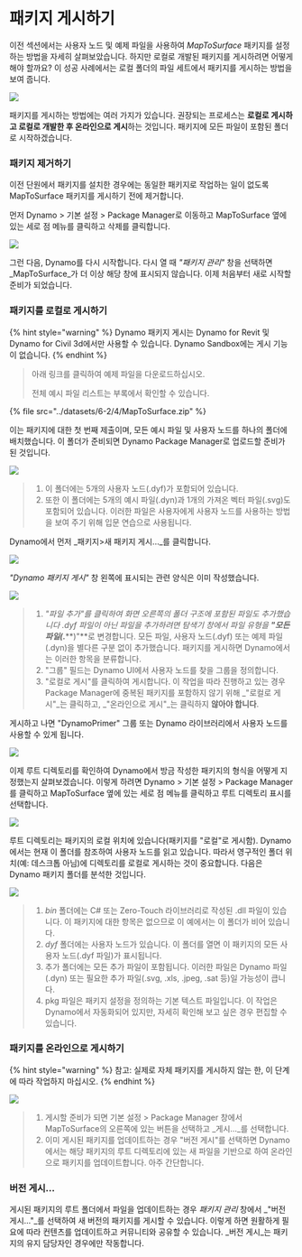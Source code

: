 # 패키지 게시하기

이전 섹션에서는 사용자 노드 및 예제 파일을 사용하여 _MapToSurface_ 패키지를 설정하는 방법을 자세히 살펴보았습니다. 하지만 로컬로 개발된 패키지를 게시하려면 어떻게 해야 할까요? 이 성공 사례에서는 로컬 폴더의 파일 세트에서 패키지를 게시하는 방법을 보여 줍니다.

![](../images/6-2/4/publishapackage-customnodes01.jpg)

패키지를 게시하는 방법에는 여러 가지가 있습니다. 권장되는 프로세스는 **로컬로 게시하고 로컬로 개발한 후 온라인으로 게시**하는 것입니다. 패키지에 모든 파일이 포함된 폴더로 시작하겠습니다.

### 패키지 제거하기

이전 단원에서 패키지를 설치한 경우에는 동일한 패키지로 작업하는 일이 없도록 MapToSurface 패키지를 게시하기 전에 제거합니다.

먼저 Dynamo > 기본 설정 > Package Manager로 이동하고 MapToSurface 옆에 있는 세로 점 메뉴를 클릭하고 삭제를 클릭합니다.

![](../images/6-2/4/publishapackage-deletepackage.jpg)

그런 다음, Dynamo를 다시 시작합니다. 다시 열 때 _"패키지 관리"_ 창을 선택하면 _MapToSurface_가 더 이상 해당 창에 표시되지 않습니다. 이제 처음부터 새로 시작할 준비가 되었습니다.

### 패키지를 로컬로 게시하기

{% hint style="warning" %} Dynamo 패키지 게시는 Dynamo for Revit 및 Dynamo for Civil 3d에서만 사용할 수 있습니다. Dynamo Sandbox에는 게시 기능이 없습니다. {% endhint %}

> 아래 링크를 클릭하여 예제 파일을 다운로드하십시오.
>
> 전체 예시 파일 리스트는 부록에서 확인할 수 있습니다.

{% file src="../datasets/6-2/4/MapToSurface.zip" %}

이는 패키지에 대한 첫 번째 제출이며, 모든 예시 파일 및 사용자 노드를 하나의 폴더에 배치했습니다. 이 폴더가 준비되면 Dynamo Package Manager로 업로드할 준비가 된 것입니다.

![](../images/6-2/4/publishapackage-publishlocally01.jpg)

> 1. 이 폴더에는 5개의 사용자 노드(.dyf)가 포함되어 있습니다.
> 2. 또한 이 폴더에는 5개의 예시 파일(.dyn)과 1개의 가져온 벡터 파일(.svg)도 포함되어 있습니다. 이러한 파일은 사용자에게 사용자 노드를 사용하는 방법을 보여 주기 위해 입문 연습으로 사용됩니다.

Dynamo에서 먼저 _패키지>새 패키지 게시..._를 클릭합니다.

![](../images/6-2/4/publishapackage-publishlocally02.jpg)

_"Dynamo 패키지 게시"_ 창 왼쪽에 표시되는 관련 양식은 이미 작성했습니다.

![](../images/6-2/4/publishapackage-publishlocally03.jpg)

> 1. _"파일 추가"_를 클릭하여 화면 오른쪽의 폴더 구조에 포함된 파일도 추가했습니다 .dyf 파일이 아닌 파일을 추가하려면 탐색기 창에서 파일 유형을 **"모든 파일(**_**.**_**)"**로 변경합니다. 모든 파일, 사용자 노드(.dyf) 또는 예제 파일(.dyn)을 별다른 구분 없이 추가했습니다. 패키지를 게시하면 Dynamo에서는 이러한 항목을 분류합니다.
> 2. "그룹" 필드는 Dynamo UI에서 사용자 노드를 찾을 그룹을 정의합니다.
> 3. "로컬로 게시"를 클릭하여 게시합니다. 이 작업을 따라 진행하고 있는 경우 Package Manager에 중복된 패키지를 포함하지 않기 위해 _"로컬로 게시"_는 클릭하고, _"온라인으로 게시"_는 클릭하지 **않아야 합니다**.

게시하고 나면 "DynamoPrimer" 그룹 또는 Dynamo 라이브러리에서 사용자 노드를 사용할 수 있게 됩니다.

![](../images/6-2/4/publishapackage-publishlocally04.jpg)

이제 루트 디렉토리를 확인하여 Dynamo에서 방금 작성한 패키지의 형식을 어떻게 지정했는지 살펴보겠습니다. 이렇게 하려면 Dynamo > 기본 설정 > Package Manager를 클릭하고 MapToSurface 옆에 있는 세로 점 메뉴를 클릭하고 루트 디렉토리 표시를 선택합니다.

![](../images/6-2/4/publishapackage-publishlocally05.jpg)

루트 디렉토리는 패키지의 로컬 위치에 있습니다(패키지를 "로컬"로 게시함). Dynamo에서는 현재 이 폴더를 참조하여 사용자 노드를 읽고 있습니다. 따라서 영구적인 폴더 위치(예: 데스크톱 아님)에 디렉토리를 로컬로 게시하는 것이 중요합니다. 다음은 Dynamo 패키지 폴더를 분석한 것입니다.

![](../images/6-2/4/publishapackage-publishlocally06.jpg)

> 1. _bin_ 폴더에는 C# 또는 Zero-Touch 라이브러리로 작성된 .dll 파일이 있습니다. 이 패키지에 대한 항목은 없으므로 이 예에서는 이 폴더가 비어 있습니다.
> 2. _dyf_ 폴더에는 사용자 노드가 있습니다. 이 폴더를 열면 이 패키지의 모든 사용자 노드(.dyf 파일)가 표시됩니다.
> 3. 추가 폴더에는 모든 추가 파일이 포함됩니다. 이러한 파일은 Dynamo 파일(.dyn) 또는 필요한 추가 파일(.svg, .xls, .jpeg, .sat 등)일 가능성이 큽니다.
> 4. pkg 파일은 패키지 설정을 정의하는 기본 텍스트 파일입니다. 이 작업은 Dynamo에서 자동화되어 있지만, 자세히 확인해 보고 싶은 경우 편집할 수 있습니다.

### 패키지를 온라인으로 게시하기

{% hint style="warning" %} 참고: 실제로 자체 패키지를 게시하지 않는 한, 이 단계에 따라 작업하지 마십시오. {% endhint %}

![](../images/6-2/4/publishapackage-publishonline01.jpg)

> 1. 게시할 준비가 되면 기본 설정 > Package Manager 창에서 MapToSurface의 오른쪽에 있는 버튼을 선택하고 _게시..._를 선택합니다.
> 2. 이미 게시된 패키지를 업데이트하는 경우 "버전 게시"를 선택하면 Dynamo에서는 해당 패키지의 루트 디렉토리에 있는 새 파일을 기반으로 하여 온라인으로 패키지를 업데이트합니다. 아주 간단합니다.

### 버전 게시...

게시된 패키지의 루트 폴더에서 파일을 업데이트하는 경우 _패키지 관리_ 창에서 _"버전 게시..."_를 선택하여 새 버전의 패키지를 게시할 수 있습니다. 이렇게 하면 원활하게 필요에 따라 컨텐츠를 업데이트하고 커뮤니티와 공유할 수 있습니다. _버전 게시_는 패키지의 유지 담당자인 경우에만 작동합니다.
